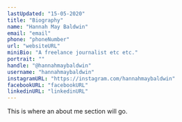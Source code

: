 ```yaml
---
lastUpdated: "15-05-2020"
title: "Biography"
name: "Hannah May Baldwin"
email: "email"
phone: "phoneNumber"
url: "websiteURL"
miniBio: "A freelance journalist etc etc."
portrait: ""
handle: "@hannahmaybaldwin"
username: "hannahmaybaldwin"
instagramURL: "https://instagram.com/hannahmaybaldwin"
facebookURL: "facebookURL"
linkedinURL: "linkedinURL"
---
```



This is where an about me section will go. 
